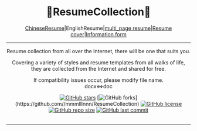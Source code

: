 
<div align="center">
<h1>🧑ResumeCollection🧑</h1>

[ChineseResume](README.md)|EnglishResume|[multi_page resume]()|[Resume cover]()|[Information form]()


---

Resume collection from all over the Internet, there will be one that suits you.

<p align="center">
Covering a variety of styles and resume templates from all walks of life, they are collected from the Internet and shared for free.
<br></p>
If compatibility issues occur, please modify file name.<br>
docx<=>doc


[![GitHub stars](https://img.shields.io/github/stars/mmmlllnnn/ResumeCollection.svg?style=popout-square)](https://github.com/mmmlllnnn/ResumeCollection)
[![GitHub forks](https://img.shields.io/github/forks/mmmlllnnn/ResumeCollection.svg?)](https://github.com//mmmlllnnn/ResumeCollection)
[![GitHub license](https://img.shields.io/github/license/mmmlllnnn/ResumeCollection.svg)](https://github.com/mmmlllnnn/ResumeCollection)
[![GitHub repo size](https://img.shields.io/github/repo-size/mmmlllnnn/ResumeCollection.svg)](https://github.com/mmmlllnnn/ResumeCollection)
[![GitHub last commit](https://img.shields.io/github/last-commit/mmmlllnnn/ResumeCollection.svg)](https://github.com/mmmlllnnn/ResumeCollection)
<br>
<br>

---

<br>
</div>


